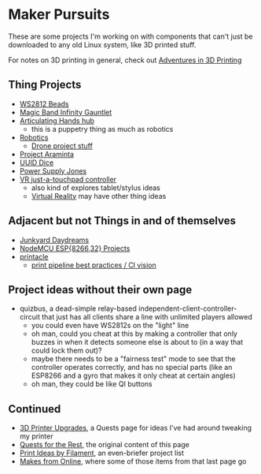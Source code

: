 # Maker Pursuits

These are some projects I'm working on with components that can't just be downloaded to any old Linux system, like 3D printed stuff.

For notes on 3D printing in general, check out [Adventures in 3D Printing][A3DP]

[A3DP]: a3e30d39-0949-4226-87ec-aa5d1b775b05.md

## Thing Projects

- [WS2812 Beads](6dc617ce-7fc0-4c57-937e-2656af78f664.md)
- [Magic Band Infinity Gauntlet](1647ef1d-19ba-4367-96cf-ef5bfc3a857b.md)
- [Articulating Hands hub](ae243a39-d980-4268-93f7-1919af519b46.md)
  - this is a puppetry thing as much as robotics
- [Robotics](4e40eaae-f191-4c45-a1b7-bc1022f0e210.md)
  - [Drone project stuff](cd719be0-5b7c-4263-accf-cf6cddb2a16b.md)
- [Project Araminta](1117c481-fcca-4869-9f31-ca43a5123158.md)
- [UUID Dice](5075bbef-356b-4022-910b-53fae7382803.md)
- [Power Supply Jones](d2959ea0-4736-41fe-9f9e-59e34d39e51e.md)
- [VR just-a-touchpad controller](fc1ed894-b4bb-4e2b-925e-503491970f63.md)
  - also kind of explores tablet/stylus ideas
  - [Virtual Reality](2b095b7b-508a-4c80-a4a8-803088300437.md) may have other thing ideas

## Adjacent but not Things in and of themselves

- [Junkyard Daydreams](33bcb20b-5d20-42e5-8eba-15541882e48a.md)
- [NodeMCU ESP{8266,32} Projects](be8ef21f-ea6e-4f96-8b87-9a54694fb29f.md)
- [printacle](d984a489-8c56-4665-a106-d6b4909319c8.md)
  - [print pipeline best practices / CI vision](b65a21d3-ed3d-41ac-aa22-122d551404ce.md)

## Project ideas without their own page

- quizbus, a dead-simple relay-based independent-client-controller-circuit that just has all clients share a line with unlimited players allowed
  - you could even have WS2812s on the "light" line
  - oh man, could you cheat at this by making a controller that only buzzes in when it detects someone else is about to (in a way that could lock them out)?
  - maybe there needs to be a "fairness test" mode to see that the controller operates correctly, and has no special parts (like an ESP8266 and a gyro that makes it only cheat at certain angles)
  - oh man, they could be like QI buttons

## Continued

- [3D Printer Upgrades][], a Quests page for ideas I've had around tweaking my printer
- [Quests for the Rest][], the original content of this page
- [Print Ideas by Filament][PIbF], an even-briefer project list
- [Makes from Online][], where some of those items from that last page go

[3D Printer Upgrades]: 0b49c0ed-b327-4005-879e-59762d3af2b5.md
[Quests for the Rest]: 7b7873d1-bf91-4a25-82e2-78d533ecc099.md
[PIbF]: 3285bdd0-8bbb-4e31-9ade-3a0674d7ab1e.md
[Makes from Online]: d59c0c38-fc87-4ef2-82b5-715f58add1cc.md
